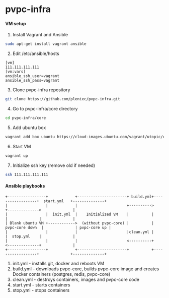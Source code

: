 # pvpc-infra
#### VM setup
1. Install Vagrant and Ansible
```bash
sudo apt-get install vagrant ansible
```
2. Edit /etc/ansible/hosts
```
[vm]
111.111.111.111
[vm:vars]
ansible_ssh_user=vagrant
ansible_ssh_pass=vagrant
```
3. Clone pvpc-infra repository
```bash
git clone https://github.com/pleniec/pvpc-infra.git
```
4. Go to pvpc-infra/core directory
```bash
cd pvpc-infra/core
```
5. Add ubuntu box
```bash
vagrant add box ubuntu https://cloud-images.ubuntu.com/vagrant/utopic/current/utopic-server-cloudimg-amd64-vagrant-disk1.box
```
6. Start VM
```bash
vagrant up
```
7. Initialize ssh key (remove old if needed)
```bash
ssh 111.111.111.111
```
#### Ansible playbooks
```
+-----------------+            +----------------------+ build.yml+------------------+  start.yml   +--------------+
|                 |            |                      +---------->                  +-------------->              |
|                 |  init.yml  |    Initialized VM    |          |                  |              |              |
| Blank ubuntu VM +------------>  (without pvpc-core) |          |  pvpc-core down  |              | pvpc-core up |
|                 |            |                      |clean.yml |                  |  stop.yml    |              |
|                 |            |                      <----------+                  <--------------+              |
+-----------------+            +----------------------+          +------------------+              +--------------+
```
1. init.yml - installs git, docker and reboots VM
2. build.yml - downloads pvpc-core, builds pvpc-core image and creates Docker containers (postgres, redis, pvpc-core)
3. clean.yml - destroys containers, images and pvpc-core code
4. start.yml - starts containers
5. stop.yml - stops containers
